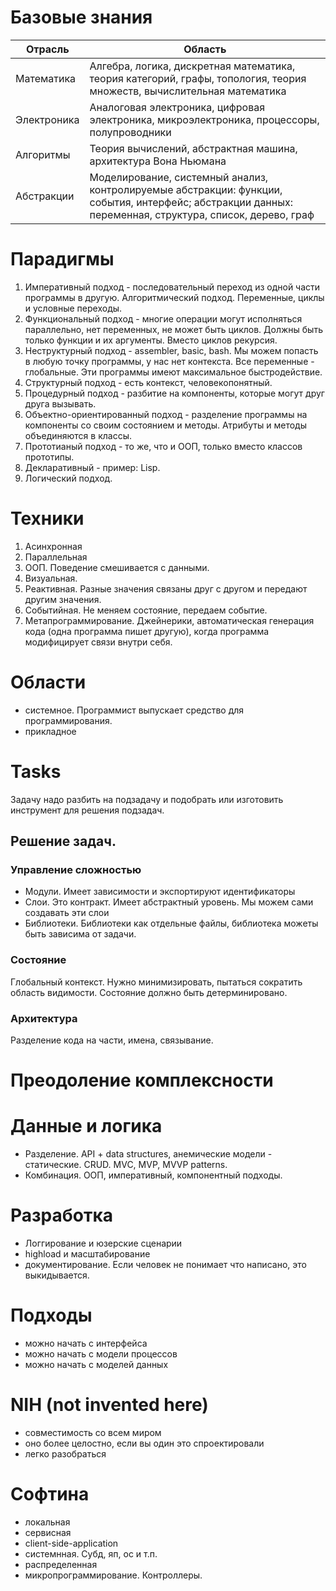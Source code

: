 # Базовые знания

Отрасль | Область
--- | ---
Математика | Алгебра, логика, дискретная математика, теория категорий, графы, топология, теория множеств, вычислительная математика 
Электроника  | Аналоговая электроника, цифровая электроника, микроэлектроника, процессоры, полупроводники
Алгоритмы | Теория вычислений, абстрактная машина, архитектура Вона Ньюмана
Абстракции | Моделирование, системный анализ, контролируемые абстракции: функции, события, интерфейс; абстракции данных: переменная, структура, список, дерево, граф


# Парадигмы

1. Императивный подход - последовательный переход из одной части программы в другую. Алгоритмический подход. Переменные, циклы и условные переходы.
2. Функциональный подход - многие операции могут исполняться параллельно, нет переменных, не может быть циклов. Должны быть только функции и их аргументы. Вместо циклов рекурсия.
3. Неструктурный подход - assembler, basic, bash. Мы можем попасть в любую точку программы, у нас нет контекста. Все переменные - глобальные. Эти программы имеют максимальное быстродействие.
4. Структурный подход - есть контекст, человекопонятный.
5. Процедурный подход - разбитие на компоненты, которые могут друг друга вызывать.
6. Объектно-ориентированный подход - разделение программы на компоненты со своим состоянием и методы. Атрибуты и методы объединяются в классы.
7. Прототианый подход - то же, что и ООП, только вместо классов прототипы.
8. Декларативный - пример: Lisp. 
9. Логический подход.

# Техники

1. Асинхронная
2. Параллельная
3. ООП. Поведение смешивается с данными.
4. Визуальная.
5. Реактивная. Разные значения связаны друг с другом и передают другим значения.
6. Событийная. Не меняем состояние, передаем событие.
7. Метапрограммирование. Джейнерики, автоматическая генерация кода (одна программа пишет другую), когда программа модифицирует связи внутри себя.

# Области
- системное. Программист выпускает средство для программирования.
- прикладное

# Tasks

Задачу надо разбить на подзадачу и подобрать или изготовить инструмент для решения подзадач.

## Решение задач.

### Управление сложностью

- Модули. Имеет зависимости и экспортируют идентификаторы
- Слои. Это контракт. Имеет абстрактный уровень. Мы можем сами создавать эти слои
- Библиотеки. Библиотеки как отдельные файлы, библиотека можеты быть зависима от задачи.

### Состояние

Глобальный контекст. Нужно минимизировать, пытаться сократить область видимости. Состояние должно быть детерминировано.

### Архитектура

Разделение кода на части, имена, связывание.

# Преодоление комплексности

# Данные и логика

- Разделение. API + data structures, анемические модели - статические. CRUD. MVC, MVP, MVVP patterns.
- Комбинация. ООП, императивный, компонентный подходы.

# Разработка

- Логгирование и юзерские сценарии
- highload и масштабирование
- документирование. Если человек не понимает что написано, это выкидывается.

# Подходы

- можно начать с интерфейса
- можно начать с модели процессов
- можно начать с моделей данных

# NIH (not invented here)

- совместимость со всем миром
- оно более целостно, если вы один это спроектировали
- легко разобраться

# Софтина

- локальная
- сервисная
- client-side-application
- системнная. Субд, яп, ос и т.п.
- распределенная
- микропрограммирование. Контроллеры.
